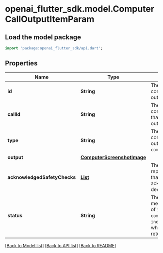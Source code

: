 # openai_flutter_sdk.model.ComputerCallOutputItemParam

## Load the model package
```dart
import 'package:openai_flutter_sdk/api.dart';
```

## Properties
Name | Type | Description | Notes
------------ | ------------- | ------------- | -------------
**id** | **String** | The ID of the computer tool call output. | [optional] 
**callId** | **String** | The ID of the computer tool call that produced the output. | 
**type** | **String** | The type of the computer tool call output. Always `computer_call_output`. | [default to 'computer_call_output']
**output** | [**ComputerScreenshotImage**](ComputerScreenshotImage.md) |  | 
**acknowledgedSafetyChecks** | [**List<ComputerCallSafetyCheckParam>**](ComputerCallSafetyCheckParam.md) | The safety checks reported by the API that have been acknowledged by the developer. | [optional] [default to const []]
**status** | **String** | The status of the message input. One of `in_progress`, `completed`, or `incomplete`. Populated when input items are returned via API. | [optional] 

[[Back to Model list]](../README.md#documentation-for-models) [[Back to API list]](../README.md#documentation-for-api-endpoints) [[Back to README]](../README.md)


